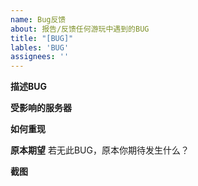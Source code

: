 ```yaml
---
name: Bug反馈
about: 报告/反馈任何游玩中遇到的BUG
title: "[BUG]"
lables: 'BUG'
assignees: ''
---
```


**描述BUG**

**受影响的服务器**

**如何重现**

**原本期望**
若无此BUG，原本你期待发生什么？

**截图**
